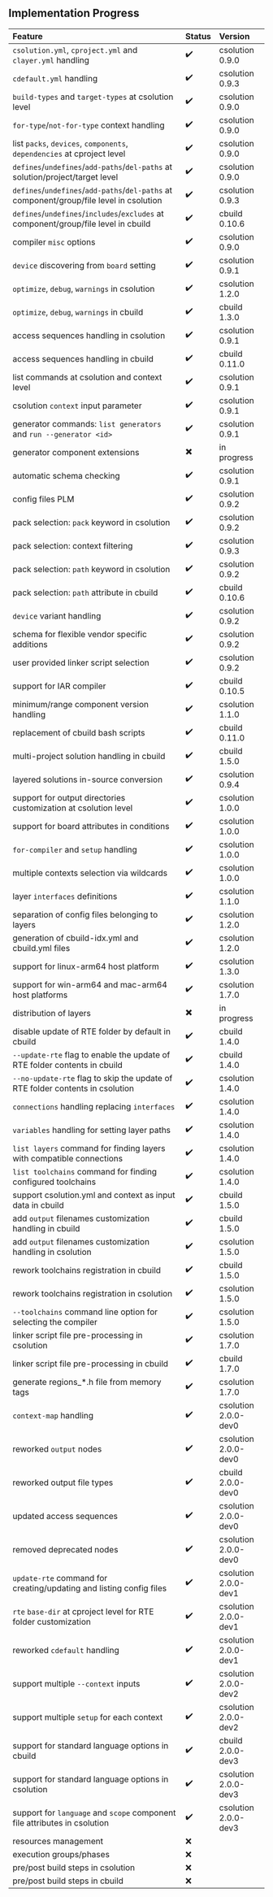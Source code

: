 ## Implementation Progress

Feature                                                                                  | Status                   | Version
:----------------------------------------------------------------------------------------|:-------------------------|:----------------
`csolution.yml`, `cproject.yml` and `clayer.yml` handling                                | :heavy_check_mark:       | csolution 0.9.0
`cdefault.yml` handling                                                                  | :heavy_check_mark:       | csolution 0.9.3
`build-types` and `target-types` at csolution level                                      | :heavy_check_mark:       | csolution 0.9.0 
`for-type`/`not-for-type` context handling                                               | :heavy_check_mark:       | csolution 0.9.0
list `packs`, `devices`, `components`, `dependencies` at cproject level                  | :heavy_check_mark:       | csolution 0.9.0
`defines`/`undefines`/`add-paths`/`del-paths` at solution/project/target level           | :heavy_check_mark:       | csolution 0.9.0
`defines`/`undefines`/`add-paths`/`del-paths` at component/group/file level in csolution | :heavy_check_mark:       | csolution 0.9.3
`defines`/`undefines`/`includes`/`excludes` at component/group/file level in cbuild      | :heavy_check_mark:       | cbuild 0.10.6
compiler `misc` options                                                                  | :heavy_check_mark:       | csolution 0.9.0
`device` discovering from `board` setting                                                | :heavy_check_mark:       | csolution 0.9.1
`optimize`, `debug`, `warnings` in csolution                                             | :heavy_check_mark:       | csolution 1.2.0
`optimize`, `debug`, `warnings` in cbuild                                                | :heavy_check_mark:       | cbuild 1.3.0
access sequences handling in csolution                                                   | :heavy_check_mark:       | csolution 0.9.1
access sequences handling in cbuild                                                      | :heavy_check_mark:       | cbuild 0.11.0
list commands at csolution and context level                                             | :heavy_check_mark:       | csolution 0.9.1
csolution `context` input parameter                                                      | :heavy_check_mark:       | csolution 0.9.1
generator commands: `list generators` and `run --generator <id>`                         | :heavy_check_mark:       | csolution 0.9.1
generator component extensions                                                           | :heavy_multiplication_x: | in progress
automatic schema checking                                                                | :heavy_check_mark:       | csolution 0.9.1
config files PLM                                                                         | :heavy_check_mark:       | csolution 0.9.2
pack selection: `pack` keyword in csolution                                              | :heavy_check_mark:       | csolution 0.9.2
pack selection: context filtering                                                        | :heavy_check_mark:       | csolution 0.9.3
pack selection: `path` keyword in csolution                                              | :heavy_check_mark:       | csolution 0.9.2
pack selection: `path` attribute in cbuild                                               | :heavy_check_mark:       | cbuild 0.10.6
`device` variant handling                                                                | :heavy_check_mark:       | csolution 0.9.2
schema for flexible vendor specific additions                                            | :heavy_check_mark:       | csolution 0.9.2
user provided linker script selection                                                    | :heavy_check_mark:       | csolution 0.9.2
support for IAR compiler                                                                 | :heavy_check_mark:       | cbuild 0.10.5
minimum/range component version handling                                                 | :heavy_check_mark:       | csolution 1.1.0
replacement of cbuild bash scripts                                                       | :heavy_check_mark:       | cbuild 0.11.0
multi-project solution handling in cbuild                                                | :heavy_check_mark:       | cbuild 1.5.0
layered solutions in-source conversion                                                   | :heavy_check_mark:       | csolution 0.9.4
support for output directories customization at csolution level                          | :heavy_check_mark:       | csolution 1.0.0
support for board attributes in conditions                                               | :heavy_check_mark:       | csolution 1.0.0
`for-compiler` and `setup` handling                                                      | :heavy_check_mark:       | csolution 1.0.0
multiple contexts selection via wildcards                                                | :heavy_check_mark:       | csolution 1.0.0
layer `interfaces` definitions                                                           | :heavy_check_mark:       | csolution 1.1.0
separation of config files belonging to layers                                           | :heavy_check_mark:       | csolution 1.2.0
generation of cbuild-idx.yml and cbuild.yml files                                        | :heavy_check_mark:       | csolution 1.2.0
support for linux-arm64 host platform                                                    | :heavy_check_mark:       | csolution 1.3.0
support for win-arm64 and mac-arm64 host platforms                                       | :heavy_check_mark:       | csolution 1.7.0
distribution of layers                                                                   | :heavy_multiplication_x: | in progress
disable update of RTE folder by default in cbuild                                        | :heavy_check_mark:       | cbuild 1.4.0
`--update-rte` flag to enable the update of RTE folder contents in cbuild                | :heavy_check_mark:       | cbuild 1.4.0
`--no-update-rte` flag to skip the update of RTE folder contents in csolution            | :heavy_check_mark:       | csolution 1.4.0
`connections` handling replacing `interfaces`                                            | :heavy_check_mark:       | csolution 1.4.0
`variables` handling for setting layer paths                                             | :heavy_check_mark:       | csolution 1.4.0
`list layers` command for finding layers with compatible connections                     | :heavy_check_mark:       | csolution 1.4.0
`list toolchains` command for finding configured toolchains                              | :heavy_check_mark:       | csolution 1.4.0
support csolution.yml and context as input data in cbuild                                | :heavy_check_mark:       | cbuild 1.5.0
add `output` filenames customization handling in cbuild                                  | :heavy_check_mark:       | cbuild 1.5.0
add `output` filenames customization handling in csolution                               | :heavy_check_mark:       | csolution 1.5.0
rework toolchains registration in cbuild                                                 | :heavy_check_mark:       | cbuild 1.5.0
rework toolchains registration in csolution                                              | :heavy_check_mark:       | csolution 1.5.0
`--toolchains` command line option for selecting the compiler                            | :heavy_check_mark:       | csolution 1.5.0
linker script file pre-processing in csolution                                           | :heavy_check_mark:       | csolution 1.7.0
linker script file pre-processing in cbuild                                              | :heavy_check_mark:       | cbuild 1.7.0
generate regions_*.h file from memory tags                                               | :heavy_check_mark:       | csolution 1.7.0
`context-map` handling                                                                   | :heavy_check_mark:       | csolution 2.0.0-dev0
reworked `output` nodes                                                                  | :heavy_check_mark:       | csolution 2.0.0-dev0
reworked output file types                                                               | :heavy_check_mark:       | cbuild 2.0.0-dev0
updated access sequences                                                                 | :heavy_check_mark:       | csolution 2.0.0-dev0
removed deprecated nodes                                                                 | :heavy_check_mark:       | csolution 2.0.0-dev0
`update-rte` command for creating/updating and listing config files                      | :heavy_check_mark:       | csolution 2.0.0-dev1
`rte` `base-dir` at cproject level for RTE folder customization                          | :heavy_check_mark:       | csolution 2.0.0-dev1
reworked `cdefault` handling                                                             | :heavy_check_mark:       | csolution 2.0.0-dev1
support multiple `--context` inputs                                                      | :heavy_check_mark:       | csolution 2.0.0-dev2
support multiple `setup` for each context                                                | :heavy_check_mark:       | csolution 2.0.0-dev2
support for standard language options in cbuild                                          | :heavy_check_mark:       | cbuild 2.0.0-dev3
support for standard language options in csolution                                       | :heavy_check_mark:       | csolution 2.0.0-dev3
support for `language` and `scope` component file attributes in csolution                | :heavy_check_mark:       | csolution 2.0.0-dev3
resources management                                                                     | :x:                      |
execution groups/phases                                                                  | :x:                      |
pre/post build steps in csolution                                                        | :x:                      |
pre/post build steps in cbuild                                                           | :x:                      |
